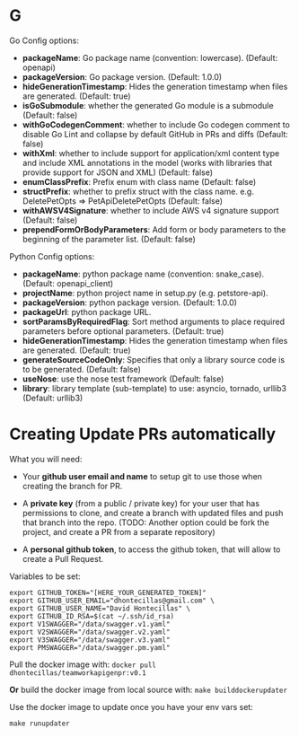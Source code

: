 # G
Go Config options:


- **packageName**: Go package name (convention: lowercase). (Default: openapi)
- **packageVersion**: Go package version. (Default: 1.0.0)
- **hideGenerationTimestamp**: Hides the generation timestamp when files are generated. (Default: true)
- **isGoSubmodule**: whether the generated Go module is a submodule (Default: false)
- **withGoCodegenComment**: whether to include Go codegen comment to disable Go Lint and collapse by default GitHub in PRs and diffs (Default: false)
- **withXml**: whether to include support for application/xml content type and include XML annotations in the model (works with libraries that provide support for JSON and XML) (Default: false)
- **enumClassPrefix**: Prefix enum with class name (Default: false)
- **structPrefix**: whether to prefix struct with the class name. e.g. DeletePetOpts => PetApiDeletePetOpts (Default: false)
- **withAWSV4Signature**: whether to include AWS v4 signature support (Default: false)
- **prependFormOrBodyParameters**: Add form or body parameters to the beginning of the parameter list. (Default: false)



Python Config options:
- **packageName**: python package name (convention: snake_case). (Default: openapi_client)
- **projectName**: python project name in setup.py (e.g. petstore-api).
- **packageVersion**: python package version. (Default: 1.0.0)
- **packageUrl**: python package URL.
- **sortParamsByRequiredFlag**: Sort method arguments to place required parameters before optional parameters. (Default: true)
- **hideGenerationTimestamp**: Hides the generation timestamp when files are generated. (Default: true)
- **generateSourceCodeOnly**: Specifies that only a library source code is to be generated. (Default: false)
- **useNose**: use the nose test framework (Default: false)
- **library**: library template (sub-template) to use: asyncio, tornado, urllib3 (Default: urllib3)


# Creating Update PRs automatically

What you will need:

- Your **github user email and name** to setup git to use those
    when creating the branch for PR.

- A **private key** (from a public / private key) for your user that has
    permissions to clone, and create a branch with updated files and
    push that branch into the repo. (TODO: Another option could
    be fork the project, and create a PR from a separate repository)

- A **personal github token**, to access the github token, that will
    allow to create a Pull Request.

Variables to be set:

```
export GITHUB_TOKEN="[HERE_YOUR_GENERATED_TOKEN]"
export GITHUB_USER_EMAIL="dhontecillas@gmail.com" \
export GITHUB_USER_NAME="David Hontecillas" \
export GITHUB_ID_RSA=$(cat ~/.ssh/id_rsa)
export V1SWAGGER="/data/swagger.v1.yaml"
export V2SWAGGER="/data/swagger.v2.yaml"
export V3SWAGGER="/data/swagger.v3.yaml"
export PMSWAGGER="/data/swagger.pm.yaml"
```

Pull the docker image with: `docker pull dhontecillas/teamworkapigenpr:v0.1`

**Or** build the docker image from local source with: `make builddockerupdater`


Use the docker image to update once you have your env vars set:

```
make runupdater
```
